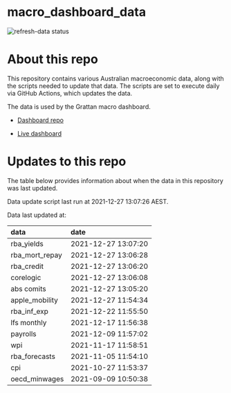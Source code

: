 
<!-- README.md is generated from README.Rmd. Please edit that file -->

# macro\_dashboard\_data

<!-- badges: start -->

![refresh-data
status](https://github.com/grattan/macro_dashboard_data/workflows/refresh-data/badge.svg)

<!-- badges: end -->

# About this repo

This repository contains various Australian macroeconomic data, along
with the scripts needed to update that data. The scripts are set to
execute daily via GitHub Actions, which updates the data.

The data is used by the Grattan macro dashboard.

  - [Dashboard repo](https://github.com/grattan/macrodashboard)

  - [Live dashboard](https://mattcowgill.shinyapps.io/macrodashboard/)

# Updates to this repo

The table below provides information about when the data in this
repository was last updated.

Data update script last run at 2021-12-27 13:07:26 AEST.

Data last updated at:

| data             | date                |
| :--------------- | :------------------ |
| rba\_yields      | 2021-12-27 13:07:20 |
| rba\_mort\_repay | 2021-12-27 13:06:28 |
| rba\_credit      | 2021-12-27 13:06:20 |
| corelogic        | 2021-12-27 13:06:08 |
| abs comits       | 2021-12-27 13:05:20 |
| apple\_mobility  | 2021-12-27 11:54:34 |
| rba\_inf\_exp    | 2021-12-22 11:55:50 |
| lfs monthly      | 2021-12-17 11:56:38 |
| payrolls         | 2021-12-09 11:57:02 |
| wpi              | 2021-11-17 11:58:51 |
| rba\_forecasts   | 2021-11-05 11:54:10 |
| cpi              | 2021-10-27 11:53:37 |
| oecd\_minwages   | 2021-09-09 10:50:38 |
